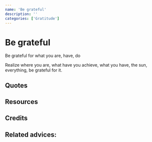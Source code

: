 ```yaml
---
name: 'Be grateful'
description: ''
categories: ['Gratitude']
---
```

# Be grateful

Be grateful for what you are, have, do

Realize where you are, what have you achieve, what you have, the sun, everything, be grateful for it.

## Quotes

## Resources

## Credits

## Related advices:
